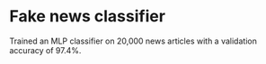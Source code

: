 # Fake news classifier

Trained an MLP classifier on 20,000 news articles with a validation accuracy of 97.4%.

